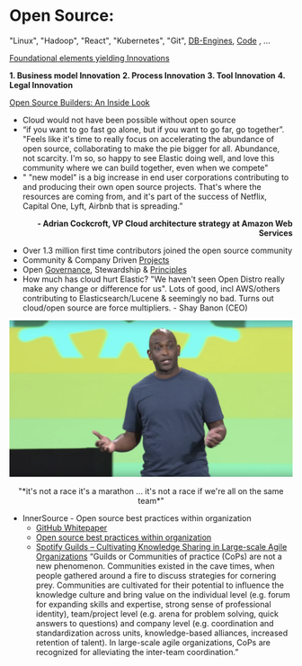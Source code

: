# Open Source:

"Linux", "Hadoop", "React", "Kubernetes", "Git", [DB-Engines](https://db-engines.com/en/ranking), [Code](https://code.visualstudio.com/) , ...

[Foundational elements yielding Innovations](https://dirkriehle.com/publications/2019-selected/the-innovations-of-open-source/)

**1. Business model Innovation**
**2. Process Innovation**
**3. Tool Innovation**
**4. Legal Innovation**

[Open Source Builders: An Inside Look](https://thenewstack.io/open-source-builders-an-inside-look/)

* Cloud would not have been possible without open source
* “if you want to go fast go alone, but if you want to go far, go together”. "Feels like it's time to really focus on accelerating the abundance of open source, collaborating to make the pie bigger for all. Abundance, not scarcity. I'm so, so happy to see Elastic doing well, and love this community where we can build together, even when we compete"
* " "new model" is a big increase in end user corporations contributing to and producing their own open source projects. That's where the resources are coming from, and it's part of the success of Netflix, Capital One, Lyft, Airbnb that is spreading.” <p align="right"><b>- Adrian Cockcroft, VP Cloud architecture strategy at Amazon Web Services</b></p>
* Over 1.3 million first time contributors joined the open source community
* Community & Company Driven [Projects](https://www.linuxfoundation.org/projects/)
* Open [Governance](https://github.com/cncf/toc/), Stewardship & [Principles](https://github.com/cncf/toc/blob/master/PRINCIPLES.md#toc-operating-principles)
* How much has cloud hurt Elastic? "We haven't seen Open Distro really make any change or difference for us". Lots of good, incl AWS/others contributing to Elasticsearch/Lucene & seemingly no bad. Turns out cloud/open source are force multipliers. -  Shay Banon (CEO)

[![It's not a race if we're all on the same team](https://github.com/ankumar/Architecture/blob/master/images/Kelsey%20Hightower.png)](https://www.youtube.com/watch?v=jiaLsxjBeOQ "Kelsey Hightower, Staff Developer Advocate, Google")
<p align="center"> "*it's not a race it's a marathon ... it's not a race if we're all on the same team*" </p>

* InnerSource - Open source best practices within organization
  * [GitHub Whitepaper](https://resources.github.com/whitepapers/introduction-to-innersource/)
  * [Open source best practices within organization](https://github.com/InnerSourceCommons/InnerSourcePatterns)
  * [Spotify Guilds – Cultivating Knowledge Sharing in Large-scale Agile Organizations](https://cacm.acm.org/magazines/2020/3/243029-spotify-guilds/abstract)   “Guilds or Communities of practice (CoPs) are not a new phenomenon. Communities existed in the cave times, when people gathered around a fire to discuss strategies for cornering prey. Communities are cultivated for their potential to influence the knowledge culture and bring value on the individual level (e.g. forum for expanding skills and expertise, strong sense of professional identity), team/project level (e.g. arena for problem solving, quick answers to questions) and company level (e.g. coordination and standardization across units, knowledge-based alliances, increased retention of talent). In large-scale agile organizations, CoPs are recognized for alleviating the inter-team coordination.”
